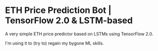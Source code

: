 # ETH Price Prediction Bot | TensorFlow 2.0 & LSTM-based

A very simple ETH price predictor based on LSTMs using TensorFlow 2.0. 

I'm using it to (try to) regain my bygone ML skills.


